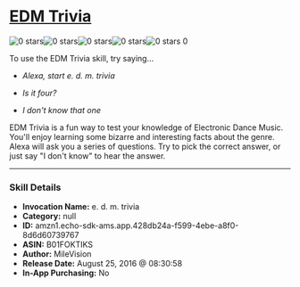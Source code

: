 # [EDM Trivia](http://alexa.amazon.com/#skills/amzn1.echo-sdk-ams.app.428db24a-f599-4ebe-a8f0-8d6d60739767)
![0 stars](../../images/ic_star_border_black_18dp_1x.png)![0 stars](../../images/ic_star_border_black_18dp_1x.png)![0 stars](../../images/ic_star_border_black_18dp_1x.png)![0 stars](../../images/ic_star_border_black_18dp_1x.png)![0 stars](../../images/ic_star_border_black_18dp_1x.png) 0

To use the EDM Trivia skill, try saying...

* *Alexa, start e. d. m. trivia*

* *Is it four?*

* *I don't know that one*

EDM Trivia is a fun way to test your knowledge of Electronic Dance Music. You'll enjoy learning some bizarre and interesting facts about the genre. Alexa will ask you a series of questions. Try to pick the correct answer, or just say "I don't know" to hear the answer.

***

### Skill Details

* **Invocation Name:** e. d. m. trivia
* **Category:** null
* **ID:** amzn1.echo-sdk-ams.app.428db24a-f599-4ebe-a8f0-8d6d60739767
* **ASIN:** B01FOKTIKS
* **Author:** MileVision
* **Release Date:** August 25, 2016 @ 08:30:58
* **In-App Purchasing:** No
